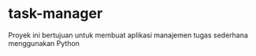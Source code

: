 # task-manager
Proyek ini bertujuan untuk membuat aplikasi manajemen tugas sederhana menggunakan Python
